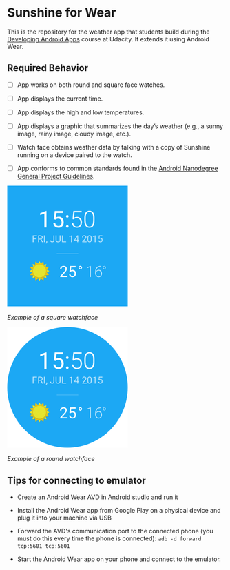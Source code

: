 # Sunshine for Wear

This is the repository for the weather app that students build during the [Developing Android Apps](https://www.udacity.com/course/new-android-fundamentals--ud851) course at Udacity. It extends it using Android Wear.

## Required Behavior

* [ ] App works on both round and square face watches.

* [ ] App displays the current time.

* [ ] App displays the high and low temperatures.

* [ ] App displays a graphic that summarizes the day’s weather (e.g., a sunny image, rainy image, cloudy image, etc.).

* [ ] Watch face obtains weather data by talking with a copy of Sunshine running on a device paired to the watch.

* [ ] App conforms to common standards found in the [Android Nanodegree General Project Guidelines](http://udacity.github.io/android-nanodegree-guidelines/core.html).

![square watchface](square_example.png)

*Example of a square watchface*

![round watchface](round_example.png)

*Example of a round watchface*

## Tips for connecting to emulator

* Create an Android Wear AVD in Android studio and run it

* Install the Android Wear app from Google Play on a physical device and plug it into your machine via USB

* Forward the AVD's communication port to the connected phone (you must do this every time the phone is connected): `adb -d forward tcp:5601 tcp:5601`

* Start the Android Wear app on your phone and connect to the emulator.
